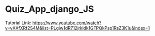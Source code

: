 # Quiz_App_django_JS

Tutorial Link:
https://www.youtube.com/watch?v=vXXfXRf2S4M&list=PLgjw1dR712jrkldk1GFPQkPsp1RsZ3K1u&index=1
